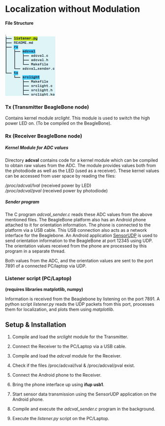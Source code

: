 # Localization without Modulation
#### File Structure  
.  
![File Structure](./files.png)

### Tx (Transmitter BeagleBone node)
Contains kernel module _srclight_.
This module is used to switch the high power LED on.
(To be compiled on the BeagleBone).

### Rx (Receiver BeagleBone node)

##### Kernel Module for ADC values
Directory **adcval** contains code for a kernel module which can be compiled to obtain raw values from the ADC.
The module provides values both from the photodiode as well as the LED (used as a receiver).
These kernel values can be accessed from user space by reading the files:  

_/proc/adcval/lval_   (received power by LED)  
_/proc/adcval/pval_   (received power by photodiode)  

##### Sender program
The C program *adcval\_sender.c* reads these ADC values from the above mentioned files.
The BeagleBone platform also has an Android phone attached to it for orientation information.
The phone is connected to the platform via a USB cable.
This USB connection also acts as a network interface for the Beaglebone.
An Android application [SensorUDP](https://play.google.com/store/apps/details?id=jp.ac.ehime_u.cite.sasaki.SensorUdp&hl=en) is used to send orientation information to the BeagleBone at port 12345 using UDP.
The orientation values received from the phone are processed by this program in a separate thread.  

Both values from the ADC, and the orientation values are sent to the port 7891 of a connected PC/laptop via UDP.


### Listener script (PC/Laptop)
**(requires libraries matplotlib, numpy)**

Information is received from the Beaglebone by listening on the port 7891.
A python script *listener.py* reads the UDP packets from this port, processes them for localization, and plots them using *matplotlib*.


## Setup & Installation
1. Compile and load the *srclight* module for the Transmitter.
2. Connect the Receiver to the PC/Laptop via a USB cable.
3. Compile and load the *adcval* module for the Receiver.
4. Check if the files /proc/adcval/lval & /proc/adcval/pval exist.

5. Connect the Android phone to the Receiver.
6. Bring the phone interface up using **ifup usb1**.
7. Start sensor data transmission using the SensorUDP application on the Android phone.
8. Compile and execute the *adcval_sender.c* program in the background.
9. Execute the *listener.py* script on the PC/Laptop.

